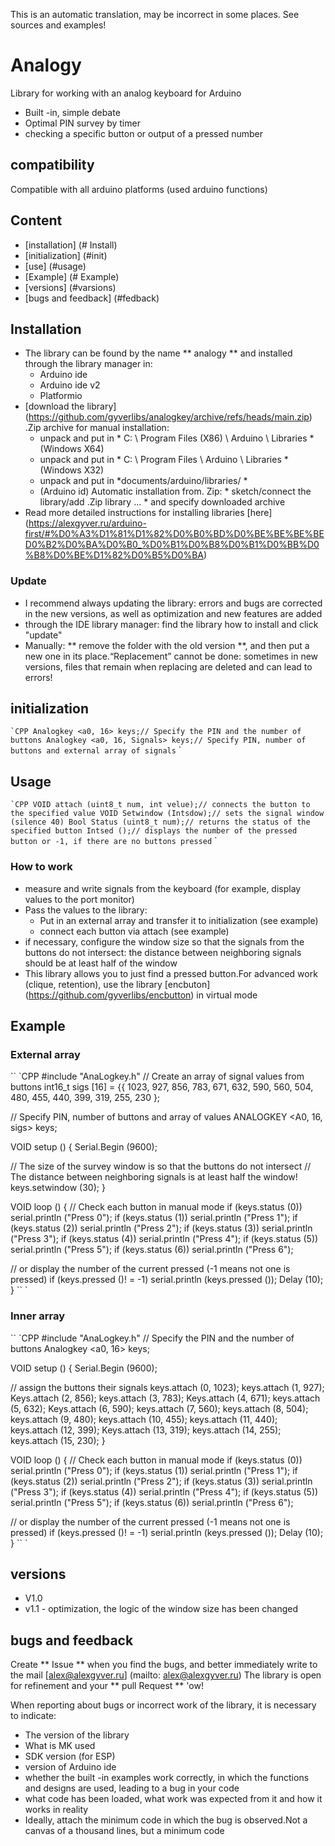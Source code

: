 This is an automatic translation, may be incorrect in some places. See sources and examples!

# Analogy
Library for working with an analog keyboard for Arduino
- Built -in, simple debate
- Optimal PIN survey by timer
- checking a specific button or output of a pressed number

## compatibility
Compatible with all arduino platforms (used arduino functions)

## Content
- [installation] (# Install)
- [initialization] (#init)
- [use] (#usage)
- [Example] (# Example)
- [versions] (#varsions)
- [bugs and feedback] (#fedback)

<a id="install"> </a>
## Installation
- The library can be found by the name ** analogy ** and installed through the library manager in:
    - Arduino ide
    - Arduino ide v2
    - Platformio
- [download the library] (https://github.com/gyverlibs/analogkey/archive/refs/heads/main.zip) .Zip archive for manual installation:
    - unpack and put in * C: \ Program Files (X86) \ Arduino \ Libraries * (Windows X64)
    - unpack and put in * C: \ Program Files \ Arduino \ Libraries * (Windows X32)
    - unpack and put in *documents/arduino/libraries/ *
    - (Arduino id) Automatic installation from. Zip: * sketch/connect the library/add .Zip library ... * and specify downloaded archive
- Read more detailed instructions for installing libraries [here] (https://alexgyver.ru/arduino-first/#%D0%A3%D1%81%D1%82%D0%B0%BD%D0%BE%BE%BE%BED0%B2%D0%BA%D0%B0_%D0%B1%D0%B8%D0%B1%D0%BB%D0%B8%D0%BE%D1%82%D0%B5%D0%BA)
### Update
- I recommend always updating the library: errors and bugs are corrected in the new versions, as well as optimization and new features are added
- through the IDE library manager: find the library how to install and click "update"
- Manually: ** remove the folder with the old version **, and then put a new one in its place.“Replacement” cannot be done: sometimes in new versions, files that remain when replacing are deleted and can lead to errors!


<a id="init"> </a>
## initialization
`` `CPP
Analogkey <a0, 16> keys;// Specify the PIN and the number of buttons
Analogkey <a0, 16, Signals> keys;// Specify PIN, number of buttons and external array of signals
`` `

<a id="usage"> </a>
## Usage
`` `CPP
VOID attach (uint8_t num, int velue);// connects the button to the specified value
VOID Setwindow (Intsdow);// sets the signal window (silence 40)
Bool Status (uint8_t num);// returns the status of the specified button
Intsed ();// displays the number of the pressed button or -1, if there are no buttons pressed
`` `
### How to work
- measure and write signals from the keyboard (for example, display values to the port monitor)
- Pass the values to the library:
    - Put in an external array and transfer it to initialization (see example)
    - connect each button via attach (see example)
- if necessary, configure the window size so that the signals from the buttons do not intersect: the distance between neighboring signals should be at least half of the window
- This library allows you to just find a pressed button.For advanced work (clique, retention), use the library [encbuton] (https://github.com/gyverlibs/encbutton) in virtual mode

<a id="EXAMPLE"> </a>
## Example
### External array
`` `CPP
#include "AnaLogkey.h"
// Create an array of signal values from buttons
int16_t sigs [16] = {{
  1023, 927, 856, 783,
  671, 632, 590, 560,
  504, 480, 455, 440,
  399, 319, 255, 230
};

// Specify PIN, number of buttons and array of values
ANALOGKEY <A0, 16, sigs> keys;

VOID setup () {
  Serial.Begin (9600);

  // The size of the survey window is so that the buttons do not intersect
  // The distance between neighboring signals is at least half the window!
  keys.setwindow (30);
}

VOID loop () {
  // Check each button in manual mode
  if (keys.status (0)) serial.println ("Press 0");
  if (keys.status (1)) serial.println ("Press 1");
  if (keys.status (2)) serial.println ("Press 2");
  if (keys.status (3)) serial.println ("Press 3");
  if (keys.status (4)) serial.println ("Press 4");
  if (keys.status (5)) serial.println ("Press 5");
  if (keys.status (6)) serial.println ("Press 6");

  // or display the number of the current pressed (-1 means not one is pressed)
  if (keys.pressed ()! = -1) serial.println (keys.pressed ());
  Delay (10);
}
`` `

### Inner array
`` `CPP
#include "AnaLogkey.h"
// Specify the PIN and the number of buttons
Analogkey <a0, 16> keys;

VOID setup () {
  Serial.Begin (9600);
  
  // assign the buttons their signals
  keys.attach (0, 1023);
  keys.attach (1, 927);
  Keys.attach (2, 856);
  keys.attach (3, 783);
  Keys.attach (4, 671);
  keys.attach (5, 632);
  Keys.attach (6, 590);
  keys.attach (7, 560);
  keys.attach (8, 504);
  keys.attach (9, 480);
  keys.attach (10, 455);
  keys.attach (11, 440);
  keys.attach (12, 399);
  Keys.attach (13, 319);
  keys.attach (14, 255);
  keys.attach (15, 230);
}

VOID loop () {
  // Check each button in manual mode
  if (keys.status (0)) serial.println ("Press 0");
  if (keys.status (1)) serial.println ("Press 1");
  if (keys.status (2)) serial.println ("Press 2");
  if (keys.status (3)) serial.println ("Press 3");
  if (keys.status (4)) serial.println ("Press 4");
  if (keys.status (5)) serial.println ("Press 5");
  if (keys.status (6)) serial.println ("Press 6");

  // or display the number of the current pressed (-1 means not one is pressed)
  if (keys.pressed ()! = -1) serial.println (keys.pressed ());
  Delay (10);
}
`` `

<a id="versions"> </a>
## versions
- V1.0
- v1.1 - optimization, the logic of the window size has been changed

<a id="feedback"> </a>
## bugs and feedback
Create ** Issue ** when you find the bugs, and better immediately write to the mail [alex@alexgyver.ru] (mailto: alex@alexgyver.ru)
The library is open for refinement and your ** pull Request ** 'ow!


When reporting about bugs or incorrect work of the library, it is necessary to indicate:
- The version of the library
- What is MK used
- SDK version (for ESP)
- version of Arduino ide
- whether the built -in examples work correctly, in which the functions and designs are used, leading to a bug in your code
- what code has been loaded, what work was expected from it and how it works in reality
- Ideally, attach the minimum code in which the bug is observed.Not a canvas of a thousand lines, but a minimum code